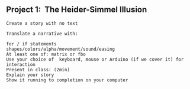 ## Project 1:  The Heider-Simmel Illusion

	Create a story with no text

	Translate a narrative with: 
	
	for / if statements
	shapes/colors/alpha/movement/sound/easing
	At least one of: matrix or fbo
	Use your choice of  keyboard, mouse or Arduino (if we cover it) for interaction
	Present in class: (2min) 
	Explain your story
	Show it running to completion on your computer
